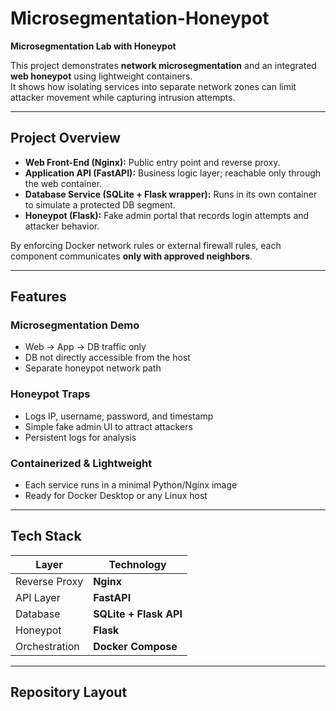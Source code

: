 # Microsegmentation-Honeypot

**Microsegmentation Lab with Honeypot**

This project demonstrates **network microsegmentation** and an integrated **web honeypot** using lightweight containers.  
It shows how isolating services into separate network zones can limit attacker movement while capturing intrusion attempts.

---

## Project Overview
- **Web Front-End (Nginx):** Public entry point and reverse proxy.  
- **Application API (FastAPI):** Business logic layer; reachable only through the web container.  
- **Database Service (SQLite + Flask wrapper):** Runs in its own container to simulate a protected DB segment.  
- **Honeypot (Flask):** Fake admin portal that records login attempts and attacker behavior.

By enforcing Docker network rules or external firewall rules, each component communicates **only with approved neighbors**.

---

##  Features
### Microsegmentation Demo
- Web → App → DB traffic only  
- DB not directly accessible from the host  
- Separate honeypot network path

### Honeypot Traps
- Logs IP, username, password, and timestamp  
- Simple fake admin UI to attract attackers  
- Persistent logs for analysis

### Containerized & Lightweight
- Each service runs in a minimal Python/Nginx image  
- Ready for Docker Desktop or any Linux host

---

## Tech Stack
| Layer          | Technology              |
|----------------|-------------------------|
| Reverse Proxy  | **Nginx**               |
| API Layer      | **FastAPI**             |
| Database       | **SQLite + Flask API**  |
| Honeypot       | **Flask**               |
| Orchestration  | **Docker Compose**      |

---

## Repository Layout
